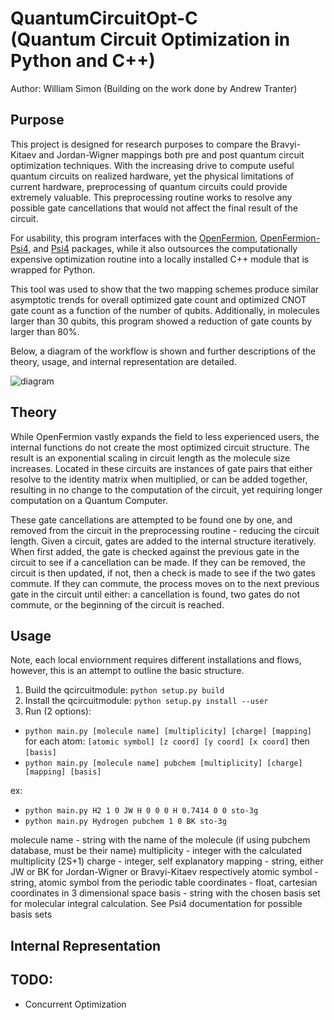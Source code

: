 # QuantumCircuitOpt-C <br> (Quantum Circuit Optimization in Python and C++)

Author: William Simon (Building on the work done by Andrew Tranter)

## Purpose
This project is designed for research purposes to compare the Bravyi-Kitaev and Jordan-Wigner mappings both
pre and post quantum circuit optimization techniques. With the increasing drive to compute useful quantum 
circuits on realized hardware, yet the physical limitations of current hardware, preprocessing of quantum circuits 
could provide extremely valuable. This preprocessing routine works to resolve any possible gate cancellations that
would not affect the final result of the circuit. 

For usability, this program interfaces with the [OpenFermion](https://github.com/quantumlib/OpenFermion), 
[OpenFermion-Psi4](https://github.com/quantumlib/OpenFermion-Psi4), and
[Psi4](http://psicode.org/) packages, while it also outsources the computationally expensive optimization
routine into a locally installed C++ module that is wrapped for Python. 

This tool was used to show that the two mapping schemes produce similar asymptotic trends for overall optimized gate 
count and optimized CNOT gate count as a function of the number of qubits. Additionally, in molecules larger than 
30 qubits, this program showed a reduction of gate counts by larger than 80%. 

Below, a diagram of the workflow is shown and further descriptions of the theory, usage, and internal representation
are detailed.

![diagram](https://github.com/simonwa7/QuantumCircuitOpt-C/blob/parallel-lists/QCircuitOpt.jpg "Diagram")

## Theory
While OpenFermion vastly expands the field to less experienced users, the internal functions do not create the most
optimized circuit structure. The result is an exponential scaling in circuit length as the molecule size increases. 
Located in these circuits are instances of gate pairs that either resolve to the identity matrix when multiplied, or
can be added together, resulting in no change to the computation of the circuit, yet requiring longer computation on 
a Quantum Computer.

These gate cancellations are attempted to be found one by one, and removed from the circuit in the preprocessing 
routine - reducing the circuit length. Given a circuit, gates are added to the internal structure iteratively. When
first added, the gate is checked against the previous gate in the circuit to see if a cancellation can be made. If they
can be removed, the circuit is then updated, if not, then a check is made to see if the two gates commute. If they can
commute, the process moves on to the next previous gate in the circuit until either: a cancellation is found, two gates
do not commute, or the beginning of the circuit is reached. 

## Usage
Note, each local enviornment requires different installations and flows, however, this is an attempt to outline the basic
structure.

1. Build the qcircuitmodule: `python setup.py build`
2. Install the qcircuitmodule: `python setup.py install --user`
3. Run (2 options): 
  * `python main.py [molecule name] [multiplicity] [charge] [mapping]` for each atom: `[atomic symbol] [z coord] [y coord] [x coord]` then `[basis]`
  * `python main.py [molecule name] pubchem [multiplicity] [charge] [mapping] [basis]`
  
  ex: 
  * `python main.py H2 1 0 JW H 0 0 0 H 0.7414 0 0 sto-3g`
  * `python main.py Hydrogen pubchem 1 0 BK sto-3g`
  
molecule name - string with the name of the molecule (if using pubchem database, must be their name)
multiplicity - integer with the calculated multiplicity (2S+1)
charge - integer, self explanatory
mapping - string, either JW or BK for Jordan-Wigner or Bravyi-Kitaev respectively
atomic symbol - string, atomic symbol from the periodic table
coordinates - float, cartesian coordinates in 3 dimensional space
basis - string with the chosen basis set for molecular integral calculation. See Psi4 documentation for possible basis sets

## Internal Representation


## TODO:
  * Concurrent Optimization


